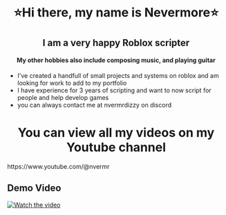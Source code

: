 <h1 align="center">⭐Hi there, my name is Nevermore⭐</h1>
<h2 align="center">I am a very happy Roblox scripter</h3>
<h4 align="center">My other hobbies also include composing music, and playing guitar</h3>

- I've created a handfull of small projects and systems on roblox and am looking for work to add to my portfolio
- I have experience for 3 years of scripting and want to now script for people and help develop games
- you can always contact me at nvermrdizzy on discord

<h1 align="center">You can view all my videos on my Youtube channel</h1>
https://www.youtube.com/@nvermr

## Demo Video  
[![Watch the video](https://img.youtube.com/vi/fnCQ8zug420/maxresdefault.jpg)](https://www.youtube.com/watch?v=fnCQ8zug420)
